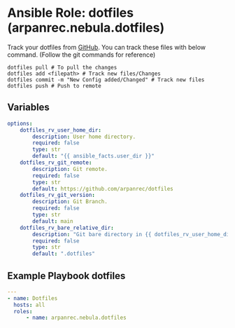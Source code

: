 # Ansible Role: dotfiles (arpanrec.nebula.dotfiles)

Track your dotfiles from [GitHub](https://github.com/arpanrec/dotfiles). You can track these files with below command. (Follow the git commands for reference)

```shell
dotfiles pull # To pull the changes
dotfiles add <filepath> # Track new files/Changes
dotfiles commit -m "New Config added/Changed" # Track new files
dotfiles push # Push to remote
```

## Variables

```yaml
options:
    dotfiles_rv_user_home_dir:
        description: User home directory.
        required: false
        type: str
        default: "{{ ansible_facts.user_dir }}"
    dotfiles_rv_git_remote:
        description: Git remote.
        required: false
        type: str
        default: https://github.com/arpanrec/dotfiles
    dotfiles_rv_git_version:
        description: Git Branch.
        required: false
        type: str
        default: main
    dotfiles_rv_bare_relative_dir:
        description: "Git bare directory in {{ dotfiles_rv_user_home_dir }}."
        required: false
        type: str
        default: ".dotfiles"
```

## Example Playbook dotfiles

```yaml
---
- name: Dotfiles
  hosts: all
  roles:
      - name: arpanrec.nebula.dotfiles
```
